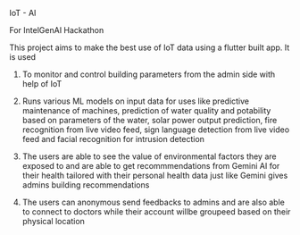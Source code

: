 IoT - AI

For IntelGenAI  Hackathon

This project aims to make the best use of IoT data using a flutter built app. It is used

1) To monitor and control building parameters from the admin side with help of IoT

2) Runs various ML models on input data for uses like predictive maintenance of machines, prediction of water quality and potability based on parameters of the water, solar power output prediction, fire recognition from live video feed, sign language detection from live video feed and facial recognition for intrusion detection

3) The users are able to see the value of environmental factors they are exposed to and are able to get recommmendations from Gemini AI for their health tailored with their personal health data just like Gemini gives admins building recommendations

4) The users can anonymous send feedbacks to admins and are also able to connect to doctors while their account willbe groupeed based on their physical location

